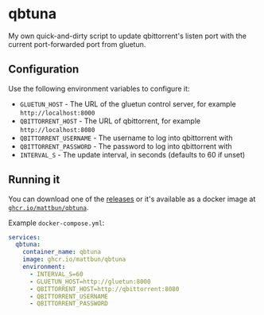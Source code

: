 # qbtuna

My own quick-and-dirty script to update qbittorrent's listen port with the current port-forwarded port from gluetun.

## Configuration

Use the following environment variables to configure it:

* `GLUETUN_HOST` - The URL of the gluetun control server, for example `http://localhost:8000`
* `QBITTORRENT_HOST` - The URL of qbittorrent, for example `http://localhost:8080`
* `QBITTORRENT_USERNAME` - The username to log into qbittorrent with
* `QBITTORRENT_PASSWORD` - The password to log into qbittorrent with
* `INTERVAL_S` - The update interval, in seconds (defaults to 60 if unset)

## Running it

You can download one of the [releases](https://github.com/mattbun/qbtuna/releases) or it's available as a docker image at [`ghcr.io/mattbun/qbtuna`](https://github.com/mattbun/qbtuna/pkgs/container/qbtuna).

Example `docker-compose.yml`:

```yaml
services:
  qbtuna:
    container_name: qbtuna
    image: ghcr.io/mattbun/qbtuna
    environment:
      - INTERVAL_S=60
      - GLUETUN_HOST=http://gluetun:8000
      - QBITTORRENT_HOST=http://qbittorrent:8080
      - QBITTORRENT_USERNAME
      - QBITTORRENT_PASSWORD
```
